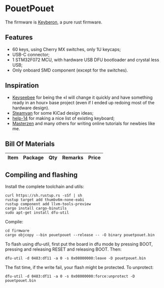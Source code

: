 # PouetPouet

The firmware is [Keyberon](https://github.com/TeXitoi/keyberon), a
pure rust firmware.

## Features

 * 60 keys, using Cherry MX switches, only 1U keycaps;
 * USB-C connector;
 * 1 STM32F072 MCU, with hardware USB DFU bootloader and crystal less USB;
 * Only onboard SMD component (except for the switches).

## Inspiration

 * [Keyseebee](https://github.com/TeXitoi/keyseebee) for being the «I will change it quickly and have something ready in an hour» base project (even if I ended up redoing most of the hardware design).
 * [Steamvan](https://github.com/jmdaly/steamvan) for some KiCad design ideas;
 * [help-14](https://github.com/help-14/mechanical-keyboard) for making a nice list of existing keyboard;
 * [Masterzen](http://www.masterzen.fr/2020/05/03/designing-a-keyboard-part-1/) and many others for writing online tutorials for newbies like me.

## Bill Of Materials

|Item                                                                      |Package|Qty|Remarks                                |Price |
|--------------------------------------------------------------------------|-------|--:|---------------------------------------|-----:|


## Compiling and flashing

Install the complete toolchain and utils:

```shell
curl https://sh.rustup.rs -sSf | sh
rustup target add thumbv6m-none-eabi
rustup component add llvm-tools-preview
cargo install cargo-binutils
sudo apt-get install dfu-util
```

Compile:

```shell
cd firmware
cargo objcopy --bin pouetpouet --release -- -O binary pouetpouet.bin
```

To flash using dfu-util, first put the board in dfu mode by pressing
BOOT, pressing and releasing RESET and releasing BOOT. Then:

```shell
dfu-util -d 0483:df11 -a 0 -s 0x08000000:leave -D pouetpouet.bin
```

The fist time, if the write fail, your flash might be protected. To
unprotect:

```shell
dfu-util -d 0483:df11 -a 0 -s 0x08000000:force:unprotect -D pouetpouet.bin
```
